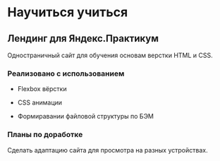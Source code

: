 # Научиться учиться

## Лендинг для Яндекс.Практикум

Одностраничный сайт для обучения основам верстки HTML и CSS.

### Реализовано с использованием

+ Flexbox вёрстки

+ CSS анимации

+ Формиравании файловой структуры по БЭМ

### Планы по доработке

Сделать адаптацию сайта для просмотра на разных устройствах.
